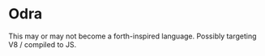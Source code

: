 # Odra

This may or may not become a forth-inspired language. Possibly targeting V8 / compiled to JS.